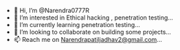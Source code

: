 - 👋 Hi, I’m @Narendra0777R
- 👀 I’m interested in Ethical hacking , penetration testing...
- 🌱 I’m currently learning penetration testing...
- 💞️ I’m looking to collaborate on building some projects...
- 📫 Reach me on Narendrapatiljadhav2@gmail.com...

